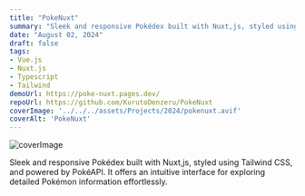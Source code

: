 ```yaml
---
title: "PokeNuxt"
summary: "Sleek and responsive Pokédex built with Nuxt,js, styled using Tailwind CSS, and powered by PokéAPI. It offers an intuitive interface for exploring detailed Pokémon information effortlessly."
date: "August 02, 2024"
draft: false
tags:
- Vue.js
- Nuxt.js
- Typescript
- Tailwind
demoUrl: https://poke-nuxt.pages.dev/
repoUrl: https://github.com/KurutoDenzeru/PokeNuxt
coverImage: '../../../assets/Projects/2024/pokenuxt.avif'
coverAlt: 'PokeNuxt'
---
```


![coverImage](../../../assets/Projects/2024/pokenuxt.avif)

Sleek and responsive Pokédex built with Nuxt,js, styled using Tailwind CSS, and powered by PokéAPI. It offers an intuitive interface for exploring detailed Pokémon information effortlessly.
